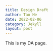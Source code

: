 ```yaml
---
title: Design Draft
author: Tao He
date: 2022-02-06
category: Jekyll
layout: post
---
```


This is my DA page.
